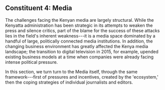 <h2 class="block">
  <span class="preTitle">Constituent 4:</span>
  <span class="title">Media</span>
</h2>

The challenges facing the Kenyan media are largely structural. While the Kenyatta administration has been strategic in its attempts to weaken the press and silence critics, part of the blame for the success of these attacks lies in the field's inherent weakness---it is a media space dominated by a handful of large, politically connected media institutions. In addition, the changing business environment has greatly affected the Kenya media landscape; the transition to digital television in 2015, for example, upended existing business models at a time when companies were already facing intense political pressure.

In this section, we turn turn to the Media itself, through the same framework---first of pressures and incentives, created by the 'ecosystem,' then the coping strategies of individual journalists and editors.
